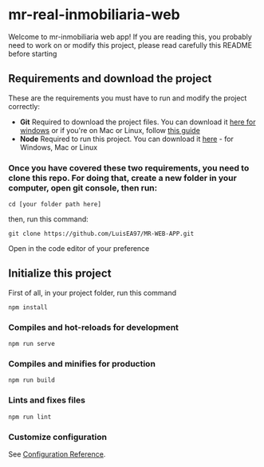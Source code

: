 # mr-real-inmobiliaria-web
Welcome to mr-inmobiliaria web app!
If you are reading this, you probably need to work on or modify this project, please read carefully this README before starting

## Requirements and download the project
These are the requirements you must have to run and modify the project correctly:

* **Git** Required to download the project files. You can download it [here for windows](https://gitforwindows.org/) or if you're on Mac or Linux, follow [this guide](https://git-scm.com/book/en/v2/Getting-Started-Installing-Git)
* **Node** Required to run this project. You can download it [here](https://nodejs.org/es/download/) - for Windows, Mac or Linux

### Once you have covered these two requirements, you need to clone this repo. For doing that, create a new folder in your computer, open git console, then run: ###

```
cd [your folder path here]
```
then, run this command: 
```
git clone https://github.com/LuisEA97/MR-WEB-APP.git
```
Open in the code editor of your preference


## Initialize this project

First of all, in your project folder, run this command
```
npm install
```

### Compiles and hot-reloads for development
```
npm run serve
```

### Compiles and minifies for production
```
npm run build
```

### Lints and fixes files
```
npm run lint
```

### Customize configuration
See [Configuration Reference](https://cli.vuejs.org/config/).

